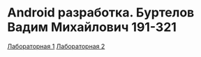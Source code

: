 # Android разработка. Буртелов Вадим Михайлович 191-321
[Лабораторная 1](https://github.com/vburtelov/android_edu/tree/lab1)
[Лабораторная 2](https://github.com/vburtelov/android_edu/tree/lab2)

